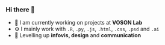 ### Hi there 👋

- 📡 I am currently working on projects at **VOSON Lab**
- ⚙️ I mainly work with `.R`, `.py`, `.js`, `.html`, `.css`, `.psd` and `.ai`
- 🌱 Levelling up **infovis, design** and **communication**

